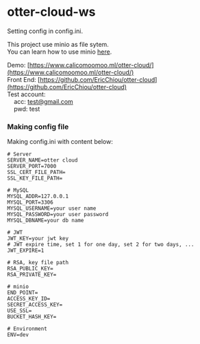 ﻿# otter-cloud-ws
Setting config in config.ini.  

This project use minio as file sytem.  
You can learn how to use minio [here](https://docs.min.io/docs/minio-quickstart-guide.html).  
  
Demo: [https://www.calicomoomoo.ml/otter-cloud/](https://www.calicomoomoo.ml/otter-cloud/)   
Front End: [https://github.com/EricChiou/otter-cloud](https://github.com/EricChiou/otter-cloud)   
Test account:   
&nbsp;&nbsp;&nbsp;&nbsp;acc: test@gmail.com   
&nbsp;&nbsp;&nbsp;&nbsp;pwd: test   

### Making config file
Making config.ini with content below:  
```
# Server
SERVER_NAME=otter cloud
SERVER_PORT=7000
SSL_CERT_FILE_PATH=
SSL_KEY_FILE_PATH=

# MySQL
MYSQL_ADDR=127.0.0.1
MYSQL_PORT=3306
MYSQL_USERNAME=your user name
MYSQL_PASSWORD=your user password
MYSQL_DBNAME=your db name

# JWT
JWT_KEY=your jwt key
# JWT expire time, set 1 for one day, set 2 for two days, ...
JWT_EXPIRE=1

# RSA, key file path
RSA_PUBLIC_KEY=
RSA_PRIVATE_KEY=

# minio
END_POINT=
ACCESS_KEY_ID=
SECRET_ACCESS_KEY=
USE_SSL=
BUCKET_HASH_KEY=

# Environment
ENV=dev
```
